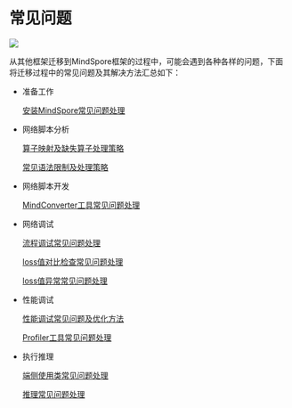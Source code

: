 # 常见问题

<a href="https://gitee.com/mindspore/docs/blob/master/docs/migration_guide/source_zh_cn/faq.md" target="_blank"><img src="https://gitee.com/mindspore/docs/raw/master/resource/_static/logo_source.png"></a>

从其他框架迁移到MindSpore框架的过程中，可能会遇到各种各样的问题，下面将迁移过程中的常见问题及其解决方法汇总如下：

- 准备工作

    [安装MindSpore常见问题处理](https://www.mindspore.cn/doc/faq/zh-CN/master/installation.html)

- 网络脚本分析

    [算子映射及缺失算子处理策略](https://www.mindspore.cn/doc/migration_guide/zh-CN/master/script_analysis.html#id3)

    [常见语法限制及处理策略](https://www.mindspore.cn/doc/migration_guide/zh-CN/master/script_analysis.html#id6)

- 网络脚本开发

    [MindConverter工具常见问题处理](https://gitee.com/mindspore/mindinsight/blob/master/mindinsight/mindconverter/README_CN.md#%E5%B8%B8%E8%A7%81%E9%97%AE%E9%A2%98)

- 网络调试

    [流程调试常见问题处理](https://www.mindspore.cn/doc/migration_guide/zh-CN/master/neural_network_debug.html#id6)

    [loss值对比检查常见问题处理](https://www.mindspore.cn/doc/migration_guide/zh-CN/master/neural_network_debug.html#id8)

    [loss值异常常见问题处理](https://www.mindspore.cn/doc/migration_guide/zh-CN/master/neural_network_debug.html#id11)

- 性能调试

    [性能调试常见问题及优化方法](https://www.mindspore.cn/doc/migration_guide/zh-CN/master/sample_code.html#id26)

    [Profiler工具常见问题处理](https://www.mindspore.cn/doc/migration_guide/zh-CN/master/performance_optimization.html#id6)

- 执行推理

    [端侧使用类常见问题处理](https://www.mindspore.cn/tutorial/lite/zh-CN/master/faq.html)

    [推理常见问题处理](https://www.mindspore.cn/doc/faq/zh-CN/master/inference.html)
